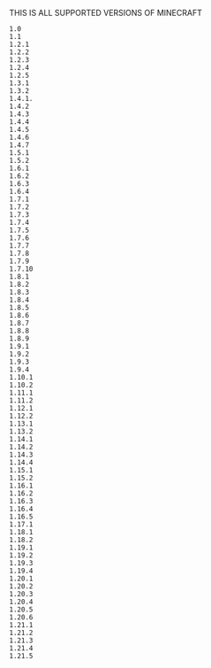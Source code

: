 THIS IS ALL SUPPORTED VERSIONS OF MINECRAFT


    1.0
    1.1
    1.2.1
    1.2.2
    1.2.3
    1.2.4
    1.2.5
    1.3.1
    1.3.2
    1.4.1.
    1.4.2
    1.4.3
    1.4.4
    1.4.5
    1.4.6
    1.4.7
    1.5.1
    1.5.2
    1.6.1
    1.6.2
    1.6.3
    1.6.4
    1.7.1
    1.7.2
    1.7.3
    1.7.4
    1.7.5
    1.7.6
    1.7.7
    1.7.8
    1.7.9
    1.7.10
    1.8.1
    1.8.2
    1.8.3
    1.8.4
    1.8.5
    1.8.6
    1.8.7
    1.8.8
    1.8.9
    1.9.1
    1.9.2
    1.9.3
    1.9.4
    1.10.1
    1.10.2
    1.11.1
    1.11.2
    1.12.1
    1.12.2
    1.13.1
    1.13.2
    1.14.1
    1.14.2
    1.14.3
    1.14.4
    1.15.1
    1.15.2
    1.16.1
    1.16.2
    1.16.3
    1.16.4
    1.16.5
    1.17.1
    1.18.1
    1.18.2
    1.19.1
    1.19.2
    1.19.3
    1.19.4
    1.20.1
    1.20.2
    1.20.3
    1.20.4
    1.20.5
    1.20.6
    1.21.1
    1.21.2
    1.21.3
    1.21.4
    1.21.5
